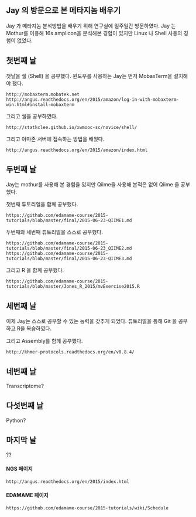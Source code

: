 ## Jay 의 방문으로 본 메타지놈 배우기
Jay 가 메타지놈 분석방법을 배우기 위해 연구실에 일주일간 방문하였다. Jay 는 Mothur를 이용해 16s amplicon을 분석해본 경험이 있지만 Linux 나 Shell 사용의 경험이 없었다. 

## 첫번째 날 
첫날을 쉘 (Shell) 을 공부했다. 윈도우를 사용하는 Jay는 먼저 MobaxTerm을 설치해야 했다. 
```
http://mobaxterm.mobatek.net
http://angus.readthedocs.org/en/2015/amazon/log-in-with-mobaxterm-win.html#install-mobaxterm
```
그리고 쉘을 공부하였다. 
```
http://statkclee.github.io/xwmooc-sc/novice/shell/
```
그리고 아마존 서버에 접속하는 방법을 배웠다.
```
http://angus.readthedocs.org/en/2015/amazon/index.html
```
## 두번째 날
Jay는 mothur를 사용해 본 경험을 있지만 Qiime을 사용해 본적은 없어 Qiime 을 공부했다. 

첫번째 튜토리얼을 함께 공부했다. 
```
https://github.com/edamame-course/2015-tutorials/blob/master/final/2015-06-23-QIIME1.md
```
두번째와 세번째 튜토리얼을 스스로 공부했다.
```
https://github.com/edamame-course/2015-tutorials/blob/master/final/2015-06-23_QIIME2.md
https://github.com/edamame-course/2015-tutorials/blob/master/final/2015-06-23-QIIME3.md
```
그리고 R 을 함께 공부했다.
```
https://github.com/edamame-course/2015-tutorials/blob/master/Jones_R_2015/mvExercise2015.R
```
## 세번째 날
이제 Jay는 스스로 공부할 수 있는 능력을 갖추게 되었다. 튜토리얼을 통해 Git 을 공부하고 R을 복습하였다.

그리고 Assembly를 함께 공부했다.
```
http://khmer-protocols.readthedocs.org/en/v0.8.4/
```
## 네번째 날 
Transcriptome?

## 다섯번째 날 
Python?

## 마지막 날
??


#### NGS 페이지
```
http://angus.readthedocs.org/en/2015/index.html
```

#### EDAMAME 페이지
```
https://github.com/edamame-course/2015-tutorials/wiki/Schedule
```
